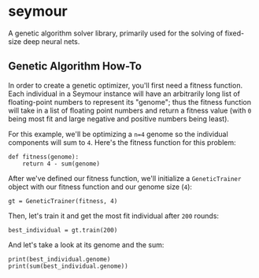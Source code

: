 # seymour

A genetic algorithm solver library, primarily used for the solving of fixed-size deep neural nets.

## Genetic Algorithm How-To

In order to create a genetic optimizer, you'll first need a fitness function. Each individual in a Seymour instance will have an arbitrarily long list of floating-point numbers to represent its "genome"; thus the fitness function will take in a list of floating point numbers and return a fitness value (with `0` being most fit and large negative and positive numbers being least).

For this example, we'll be optimizing a `n=4` genome so the individual components will sum to `4`. Here's the fitness function for this problem:

```
def fitness(genome):
    return 4 - sum(genome)
```

After we've defined our fitness function, we'll initialize a `GeneticTrainer` object with our fitness function and our genome size (`4`):

```
gt = GeneticTrainer(fitness, 4)
```

Then, let's train it and get the most fit individual after `200` rounds:

```
best_individual = gt.train(200)
```

And let's take a look at its genome and the sum:

```
print(best_individual.genome)
print(sum(best_individual.genome))
```
